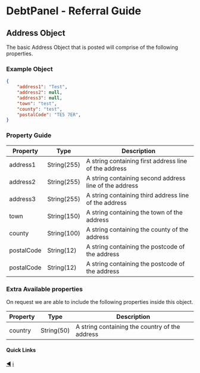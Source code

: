# DebtPanel - Referral Guide

## Address Object

The basic Address Object that is posted will comprise of the following properties.

### Example Object

``` json
{
    "address1": "Test",
    "address2": null,
    "address3": null,
    "town": "test",
    "county": "test",
    "postalCode": "TE5 7ER",
}
```

### Property Guide

Property | Type | Description
--- | --- | ---
address1 | String(255) | A string containing first address line of the address
address2 | String(255) | A string containing second address line of the address
address3 | String(255) | A string containing third address line of the address
town | String(150) | A string containing the town of the address
county | String(100) | A string containing the county of the address
postalCode | String(12) | A string containing the postcode of the address
postalCode | String(12) | A string containing the postcode of the address

### Extra Available properties

On request we are able to include the following properties inside this object.

Property | Type | Description
--- | --- | ---
country | String(50) | A string containing the country of the address

#### Quick Links

[:arrow_backward:](person.md) [:information_source:](../readme.md)